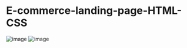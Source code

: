 # E-commerce-landing-page-HTML-CSS
![image](https://github.com/user-attachments/assets/f81fb113-43c9-4ff9-8abd-5303f91addce)
![image](https://github.com/user-attachments/assets/005e8197-bbca-42e3-90ab-07d763cc6311)
